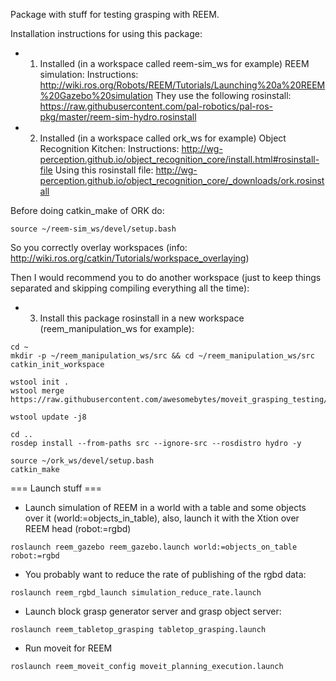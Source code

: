 Package with stuff for testing grasping with REEM.

Installation instructions for using this package:

* 1) Installed (in a workspace called reem-sim_ws for example) REEM simulation:
Instructions: http://wiki.ros.org/Robots/REEM/Tutorials/Launching%20a%20REEM%20Gazebo%20simulation
They use the following rosinstall:
https://raw.githubusercontent.com/pal-robotics/pal-ros-pkg/master/reem-sim-hydro.rosinstall


* 2) Installed (in a workspace called ork_ws for example) Object Recognition Kitchen:
Instructions: http://wg-perception.github.io/object_recognition_core/install.html#rosinstall-file
Using this rosinstall file:
http://wg-perception.github.io/object_recognition_core/_downloads/ork.rosinstall

Before doing catkin_make of ORK do:
```
source ~/reem-sim_ws/devel/setup.bash
```
So you correctly overlay workspaces (info: http://wiki.ros.org/catkin/Tutorials/workspace_overlaying)

Then I would recommend you to do another workspace (just to keep things separated and skipping compiling everything all the time):

* 3) Install this package rosinstall in a new workspace (reem_manipulation_ws for example):
```
cd ~
mkdir -p ~/reem_manipulation_ws/src && cd ~/reem_manipulation_ws/src
catkin_init_workspace

wstool init .
wstool merge https://raw.githubusercontent.com/awesomebytes/moveit_grasping_testing/master/.rosinstall

wstool update -j8

cd ..
rosdep install --from-paths src --ignore-src --rosdistro hydro -y

source ~/ork_ws/devel/setup.bash
catkin_make
```

=== Launch stuff ===

* Launch simulation of REEM in a world with a table and some objects over it (world:=objects_in_table), also, launch it with the Xtion over REEM head (robot:=rgbd)
```
roslaunch reem_gazebo reem_gazebo.launch world:=objects_on_table robot:=rgbd
```
* You probably want to reduce the rate of publishing of the rgbd data:
```
roslaunch reem_rgbd_launch simulation_reduce_rate.launch
```

* Launch block grasp generator server and grasp object server:
```
roslaunch reem_tabletop_grasping tabletop_grasping.launch
```

* Run moveit for REEM
```
roslaunch reem_moveit_config moveit_planning_execution.launch
```